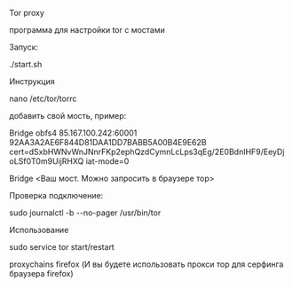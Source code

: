 Tor proxy

программа для настройки tor с мостами

Запуск:

./start.sh

Инструкция

nano /etc/tor/torrc

добавить свой мость, пример:

Bridge obfs4 85.167.100.242:60001 92AA3A2AE6F844D81DAA1DD7BABB5A00B4E9E62B cert=dSxbHWNvWnJNnrFKp2ephQzdCymnLcLps3qEg/2E0BdnIHF9/EeyDjoLSf0T0m9UijRHXQ iat-mode=0

Bridge <Ваш мост. Можно запросить в браузере тор>

Проверка подключение:

sudo journalctl -b --no-pager /usr/bin/tor  

Использование

sudo service tor start/restart

proxychains firefox (И вы будете использовать прокси тор для серфинга браузера firefox)
